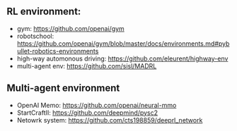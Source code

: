 ## RL environment:
* gym: https://github.com/openai/gym
* robotschool: https://github.com/openai/gym/blob/master/docs/environments.md#pybullet-robotics-environments
* high-way automonous driving: https://github.com/eleurent/highway-env
* multi-agent env: https://github.com/sisl/MADRL

## Multi-agent environment
* OpenAI Memo: https://github.com/openai/neural-mmo
* StartCraftII: https://github.com/deepmind/pysc2
* Netowrk system: https://github.com/cts198859/deeprl_network
